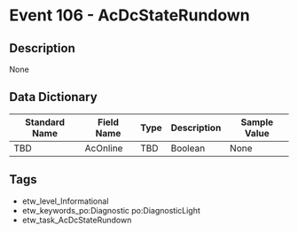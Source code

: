 # Event 106 - AcDcStateRundown

## Description
None

## Data Dictionary
|Standard Name|Field Name|Type|Description|Sample Value|
|---|---|---|---|---|
|TBD|AcOnline|TBD|Boolean|None|None|

## Tags
* etw_level_Informational
* etw_keywords_po:Diagnostic po:DiagnosticLight
* etw_task_AcDcStateRundown